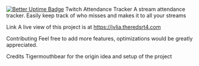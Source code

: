 [![Better Uptime Badge](https://betteruptime.com/status-badges/v1/monitor/ll15.svg)](https://betteruptime.com/?utm_source=status_badge)
Twitch Attendance Tracker
A stream attendance tracker. Easily keep track of who misses and makes it to all your streams

Link
A live view of this project is at https://jvlia.theredsrt4.com

Contributing
Feel free to add more features, optimizations would be greatly appreciated.

Credits
Tigermouthbear for the origin idea and setup of the project
